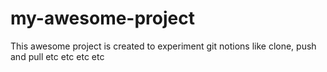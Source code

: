 # my-awesome-project

This awesome project is created to experiment git notions like clone, push and pull etc etc etc etc
